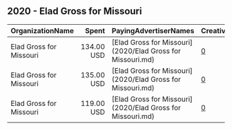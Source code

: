 ## 2020 - Elad Gross for Missouri 
|OrganizationName|Spent|PayingAdvertiserNames|CreativeUrls|Impressions|Genders|AgeBrackets|CountryCodes|BillingAddresses|CandidateBallotInformation|
|:---|---:|:---|:---|---:|:---|:---|:---|:---|:---|
|Elad Gross for Missouri|134.00 USD|[Elad Gross for Missouri](2020/Elad Gross for Missouri.md)|[0](https://www.snap.com/political-ads/asset/276e19df81d7e1c90b333dcf017ccf7419b9626a34dac1a55eaf2c2b5ae9fc9c?mediaType=jpeg)|56,507||18+|united states|US|Elad Gross|
|Elad Gross for Missouri|135.00 USD|[Elad Gross for Missouri](2020/Elad Gross for Missouri.md)|[0](https://www.snap.com/political-ads/asset/34543caea59b573090172a18042e21fca49298ab088f2d4ba658a465549acdbb?mediaType=jpeg)|66,413||18-39|united states|US|Elad Gross|
|Elad Gross for Missouri|119.00 USD|[Elad Gross for Missouri](2020/Elad Gross for Missouri.md)|[0](https://www.snap.com/political-ads/asset/6ba0d8cada931d5e82602c6d24612d6451e63a05b66c6f511a0bb3d3fc8f4e0a?mediaType=jpeg)|52,168||18-40|united states|US|Elad Gross|
